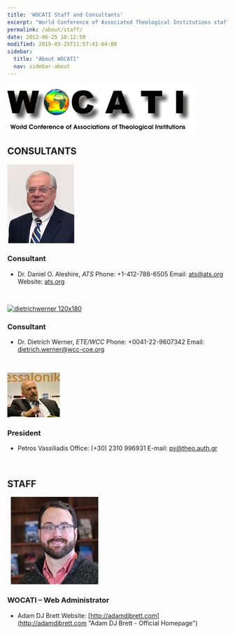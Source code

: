 ```yaml
---
title: 'WOCATI Staff and Consultants'
excerpt: "World Conference of Associated Theological Institutions staff"
permalink: /about/staff/
date: 2012-06-25 18:12:50
modified: 2019-03-25T11:57:41-04:00
sidebar:
  title: "About WOCATI"
  nav: sidebar-about
---
```

[![World Conference of Associated Theological Institutions](/wp-content/uploads/2012/06/WOCATI-logo.png "WOCATI logo")](/wp-content/uploads/2012/06/WOCATI-logo.png)

## CONSULTANTS



[![](/wp-content/uploads/2012/06/Aleshire-300-dpi.jpg "Daniel Aleshire - ATS President")](/wp-content/uploads/2012/06/Aleshire-300-dpi.jpg)

### **Consultant**
- Dr. Daniel O. Aleshire, _ATS_ Phone: +1-412-788-6505 Email: ats@ats.org Website: [ats.org](http://www.ats.org)

     

[![](/wp-content/uploads/2012/06/dietrichwerner-120x180.jpg "dietrichwerner 120x180")](/wp-content/uploads/2012/06/dietrichwerner-120x180.jpg)
### **Consultant**
- Dr. Dietrich Werner, _ETE/WCC_ Phone: +0041-22-9607342 Email: dietrich.werner@wcc-coe.org

       

[![](/wp-content/uploads/2012/06/Petros_Vassiliadis.jpg "Petros_Vassiliadis")](/wp-content/uploads/2012/06/Petros_Vassiliadis.jpg)
### **President**
- Petros Vassiliadis Office: (+30) 2310 996931 E-mail: pv@theo.auth.gr

   

## STAFF

  [![](/images/adamdjbrett.jpg "adam_dj_brett")](/images/adamdjbrett.jpg)

### **WOCATI – Web Administrator**
- Adam DJ Brett Website: [http://adamdjbrett.com](http://adamdjbrett.com "Adam DJ Brett - Official Homepage")
